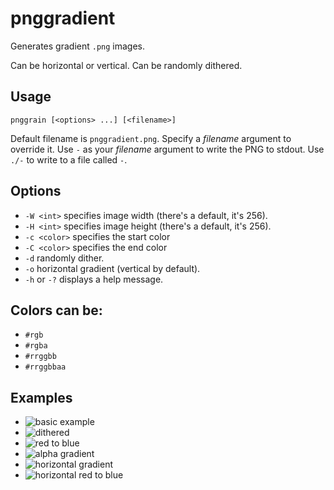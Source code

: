 # pnggradient

Generates gradient `.png` images.

Can be horizontal or vertical.  Can be randomly dithered.

## Usage

```
pnggrain [<options> ...] [<filename>]
```

Default filename is `pnggradient.png`.  Specify a *filename* argument
to override it.  Use `-` as your *filename* argument to write the PNG
to stdout.  Use `./-` to write to a file called `-`.

## Options

-   `-W <int>` specifies image width (there's a default, it's 256).
-   `-H <int>` specifies image height (there's a default, it's 256).
-   `-c <color>` specifies the start color
-   `-C <color>` specifies the end color
-   `-d` randomly dither.
-   `-o` horizontal gradient (vertical by default).
-   `-h` or `-?` displays a help message.

## Colors can be:

-   `#rgb`
-   `#rgba`
-   `#rrggbb`
-   `#rrggbbaa`

## Examples

-   ![basic example](example.png)
-   ![dithered](dithered.png)
-   ![red to blue](redblue.png)
-   ![alpha gradient](alpha.png)
-   ![horizontal gradient](horizontal.png)
-   ![horizontal red to blue](horizontal-redblue.png)

